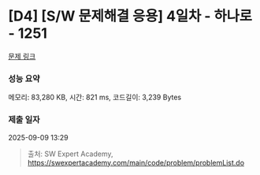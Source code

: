 # [D4] [S/W 문제해결 응용] 4일차 - 하나로 - 1251 

[문제 링크](https://swexpertacademy.com/main/code/problem/problemDetail.do?contestProbId=AV15StKqAQkCFAYD) 

### 성능 요약

메모리: 83,280 KB, 시간: 821 ms, 코드길이: 3,239 Bytes

### 제출 일자

2025-09-09 13:29



> 출처: SW Expert Academy, https://swexpertacademy.com/main/code/problem/problemList.do